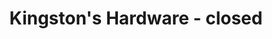 ---
title: "Kingston's Hardware - closed"
url: /dublin/kingstons-hardware-closed/
shop: hardware
---